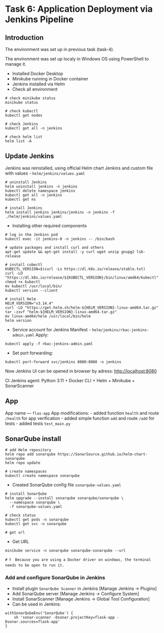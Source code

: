 # Task 6: Application Deployment via Jenkins Pipeline

## Introduction

The environment was set up in previous task (task-4).

The environment was set up localy in Windows OS using PowerShell to manage it.

* Installed Docker Desktop
* Minikube running in Docker container
* Jenkins installed via Helm
* Check all environment
```
# check minikube status
minikube status

# check kubectl
kubectl get nodes

# check Jenkins
kubectl get all -n jenkins

# check helm list 
helm list -A

```

## Update Jenkins 

Jenkins was reinstalled, using official Helm chart Jenkins and custom file with values - `helm/jenkins/values.yaml`

```
# uninstall Jenkins
helm uninstall jenkins -n jenkins
kubectl delete namespace jenkins
kubectl get all -n jenkins
kubectl get ns

# install Jenkins
helm install jenkins jenkins/jenkins -n jenkins -f ./helm/jenkins/values.yaml
```

*  Installing other required components

```
# log in the Jenkins pod
kubectl exec -it jenkins-0 -n jenkins -- /bin/bash

# update packages and install curl and others
apt-get update && apt-get install -y curl wget unzip gnupg2 lsb-release

# install cubectl
KUBECTL_VERSION=$(curl -Ls https://dl.k8s.io/release/stable.txt)
curl -LO "https://dl.k8s.io/release/${KUBECTL_VERSION}/bin/linux/amd64/kubectl"
chmod +x kubectl
mv kubectl /usr/local/bin/
kubectl version --client

# install Helm
HELM_VERSION="v3.14.4"
curl -LO "https://get.helm.sh/helm-${HELM_VERSION}-linux-amd64.tar.gz"
tar -zxvf "helm-${HELM_VERSION}-linux-amd64.tar.gz"
mv linux-amd64/helm /usr/local/bin/helm
helm version

```
<!-- 
* Install Kaniko
Created manifest `kaniko-sa.yaml`
Apply manifest:
```
kubectl apply -f kaniko-sa.yaml
``` -->

* Service account for Jenkins 
Manifest - `helm/jenkins/rbac-jenkins-admin.yaml`
Apply:
```
kubectl apply -f rbac-jenkins-admin.yaml
```

* Set port forwarding:
```
kubectl port-forward svc/jenkins 8080:8080 -n jenkins
```
Now Jenkins UI can be opened in browser by adress:
[http://localhost:8080](http://localhost:8080)



CI Jenkins agent: Python 3.11 + Docker CLI + Helm + Minikube + SonarScanner





## App

App name — `flas-app`
App modifications:
    - added function `health` and route `/health` for app verification
    - added simple function `add` and route `/add` for tests
    - added tests `test_main.py`


## SonarQube install

```
# add Helm repository
helm repo add sonarqube https://SonarSource.github.io/helm-chart-sonarqube
helm repo update

# create namespaces
kubectl create namespace sonarqube

```

* Created SonarQube config file `sonarqube-values.yaml`

```
# install SonarQube
helm upgrade --install sonarqube sonarqube/sonarqube \
  --namespace sonarqube \
  -f sonarqube-values.yaml

# check status
kubectl get pods -n sonarqube
kubectl get svc -n sonarqube

# get url

```

* Get URL
```
minikube service -n sonarqube sonarqube-sonarqube --url

# ❗  Because you are using a Docker driver on windows, the terminal needs to be open to run it.
```

### Add and configure SonarQube in Jenkins

* Install plugin `SonarQube Scanner` in Jenkins [Manage Jenkins → Plugins]
* Add SonarQube server [Manage Jenkins → Configure System]
* Install SonarScanner [Manage Jenkins → Global Tool Configuration]
* Can be used in Jenkins:
```
withSonarQubeEnv('SonarQube') {
    sh 'sonar-scanner -Dsonar.projectKey=flask-app -Dsonar.sources=flask-app'
}
```
